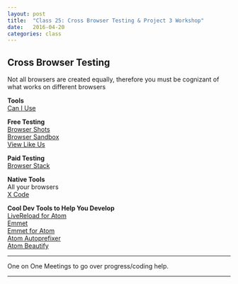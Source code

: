```yaml
---
layout: post
title:  "Class 25: Cross Browser Testing & Project 3 Workshop"
date:   2016-04-20
categories: class
---
```


## Cross Browser Testing

Not all browsers are created equally, therefore you must be cognizant of what works on different browsers

**Tools**  
[Can I Use](http://caniuse.com/)  

**Free Testing**  
[Browser Shots](http://browsershots.org/)  
[Browser Sandbox](https://turbo.net/browsers)  
[View Like Us](http://www.viewlike.us/)  

**Paid Testing**  
[Browser Stack](https://www.browserstack.com)

**Native Tools**  
All your browsers  
[X Code](https://developer.apple.com/xcode/)  

**Cool Dev Tools to Help You Develop**  
[LiveReload for Atom](https://atom.io/packages/livereload)  
[Emmet](http://emmet.io/)  
[Emmet for Atom](https://atom.io/packages/emmet)  
[Atom Autoprefixer](https://atom.io/packages/autoprefixer)  
[Atom Beautify](https://atom.io/packages/atom-beautify)  

---

One on One Meetings to go over progress/coding help. 

---
